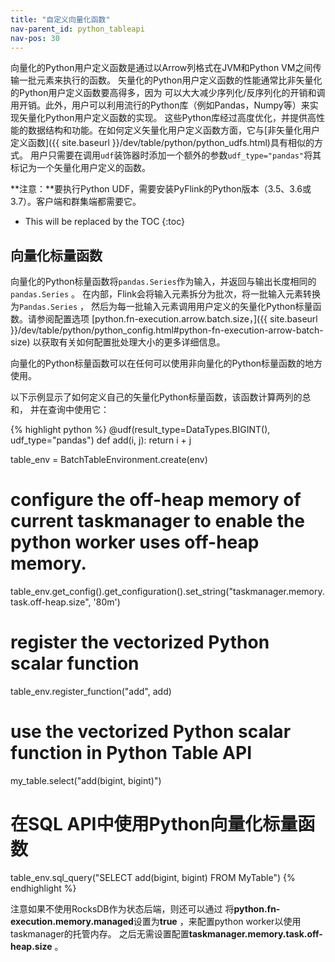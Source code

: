 ```yaml
---
title: "自定义向量化函数"
nav-parent_id: python_tableapi
nav-pos: 30
---
```

<!--
Licensed to the Apache Software Foundation (ASF) under one
or more contributor license agreements.  See the NOTICE file
distributed with this work for additional information
regarding copyright ownership.  The ASF licenses this file
to you under the Apache License, Version 2.0 (the
"License"); you may not use this file except in compliance
with the License.  You may obtain a copy of the License at

  http://www.apache.org/licenses/LICENSE-2.0

Unless required by applicable law or agreed to in writing,
software distributed under the License is distributed on an
"AS IS" BASIS, WITHOUT WARRANTIES OR CONDITIONS OF ANY
KIND, either express or implied.  See the License for the
specific language governing permissions and limitations
under the License.
-->

向量化的Python用户定义函数是通过以Arrow列格式在JVM和Python VM之间传输一批元素来执行的函数。
矢量化的Python用户定义函数的性能通常比非矢量化的Python用户定义函数要高得多，因为
可以大大减少序列化/反序列化的开销和调用开销。此外，用户可以利用流行的Python库（例如Pandas，Numpy等）来实现矢量化Python用户定义函数的实现。
这些Python库经过高度优化，并提供高性能的数据结构和功能。在如何定义矢量化用户定义函数方面，它与[非矢量化用户定义函数]({{ site.baseurl }}/dev/table/python/python_udfs.html)具有相似的方式。
用户只需要在调用`` udf ``装饰器时添加一个额外的参数`` udf_type="pandas" ``将其标记为一个矢量化用户定义的函数。 

 **注意：**要执行Python UDF，需要安装PyFlink的Python版本（3.5、3.6或3.7）。客户端和群集端都需要它。 

* This will be replaced by the TOC
{:toc}

## 向量化标量函数

向量化的Python标量函数将`` pandas.Series ``作为输入，并返回与输出长度相同的`` pandas.Series `` 。
在内部，Flink会将输入元素拆分为批次，将一批输入元素转换为`` Pandas.Series `` ，
然后为每一批输入元素调用用户定义的矢量化Python标量函数。请参阅配置选项
[python.fn-execution.arrow.batch.size，]({{ site.baseurl }}/dev/table/python/python_config.html#python-fn-execution-arrow-batch-size)
以获取有关如何配置批处理大小的更多详细信息。 

向量化的Python标量函数可以在任何可以使用非向量化的Python标量函数的地方使用。 

以下示例显示了如何定义自己的矢量化Python标量函数，该函数计算两列的总和，
并在查询中使用它： 

{% highlight python %}
@udf(result_type=DataTypes.BIGINT(), udf_type="pandas")
def add(i, j):
  return i + j

table_env = BatchTableEnvironment.create(env)

# configure the off-heap memory of current taskmanager to enable the python worker uses off-heap memory.
table_env.get_config().get_configuration().set_string("taskmanager.memory.task.off-heap.size", '80m')

# register the vectorized Python scalar function
table_env.register_function("add", add)

# use the vectorized Python scalar function in Python Table API
my_table.select("add(bigint, bigint)")

# 在SQL API中使用Python向量化标量函数
table_env.sql_query("SELECT add(bigint, bigint) FROM MyTable")
{% endhighlight %}

 <span class="label label-info">注意</span>如果不使用RocksDB作为状态后端，则还可以通过
 将**python.fn-execution.memory.managed**设置为**true** ，来配置python worker以使用taskmanager的托管内存。
之后无需设置配置**taskmanager.memory.task.off-heap.size** 。 

